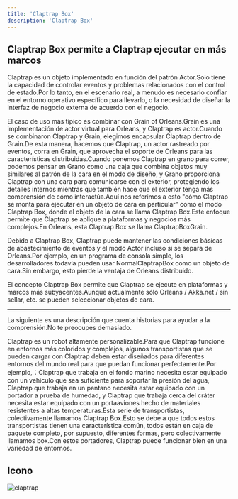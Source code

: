 ```yaml
---
title: 'Claptrap Box'
description: 'Claptrap Box'
---
```



## Claptrap Box permite a Claptrap ejecutar en más marcos

Claptrap es un objeto implementado en función del patrón Actor.Solo tiene la capacidad de controlar eventos y problemas relacionados con el control de estado.Por lo tanto, en el escenario real, a menudo es necesario confiar en el entorno operativo específico para llevarlo, o la necesidad de diseñar la interfaz de negocio externa de acuerdo con el negocio.

El caso de uso más típico es combinar con Grain of Orleans.Grain es una implementación de actor virtual para Orleans, y Claptrap es actor.Cuando se combinaron Claptrap y Grain, elegimos encapsular Claptrap dentro de Grain.De esta manera, hacemos que Claptrap, un actor rastreado por eventos, corra en Grain, que aprovecha el soporte de Orleans para las características distribuidas.Cuando ponemos Claptrap en grano para correr, podemos pensar en Grano como una caja que combina objetos muy similares al patrón de la cara en el modo de diseño, y Grano proporciona Claptrap con una cara para comunicarse con el exterior, protegiendo los detalles internos mientras que también hace que el exterior tenga más comprensión de cómo interactúa.Aquí nos referimos a esto "cómo Claptrap se monta para ejecutar en un objeto de cara en particular" como el modo Claptrap Box, donde el objeto de la cara se llama Claptrap Box.Este enfoque permite que Claptrap se aplique a plataformas y negocios más complejos.En Orleans, esta Claptrap Box se llama ClaptrapBoxGrain.

Debido a Claptrap Box, Claptrap puede mantener las condiciones básicas de abastecimiento de eventos y el modo Actor incluso si se separa de Orleans.Por ejemplo, en un programa de consola simple, los desarrolladores todavía pueden usar NormalClaptrapBox como un objeto de cara.Sin embargo, esto pierde la ventaja de Orleans distribuido.

El concepto Claptrap Box permite que Claptrap se ejecute en plataformas y marcos más subyacentes.Aunque actualmente sólo Orleans / Akka.net / sin sellar, etc. se pueden seleccionar objetos de cara.

---

La siguiente es una descripción que cuenta historias para ayudar a la comprensión.No te preocupes demasiado.

Claptrap es un robot altamente personalizable.Para que Claptrap funcione en entornos más coloridos y complejos, algunos transportistas que se pueden cargar con Claptrap deben estar diseñados para diferentes entornos del mundo real para que puedan funcionar perfectamente.Por ejemplo,：Claptrap que trabaja en el fondo marino necesita estar equipado con un vehículo que sea suficiente para soportar la presión del agua, Claptrap que trabaja en un pantano necesita estar equipado con un portador a prueba de humedad, y Claptrap que trabaja cerca del cráter necesita estar equipado con un portaaviones hecho de materiales resistentes a altas temperaturas.Esta serie de transportistas, colectivamente llamamos Claptrap Box.Esto se debe a que todos estos transportistas tienen una característica común, todos están en caja de paquete completo, por supuesto, diferentes formas, pero colectivamente llamamos box.Con estos portadores, Claptrap puede funcionar bien en una variedad de entornos.

## Icono

![claptrap](/images/claptrap_icons/claptrap_box.svg)
